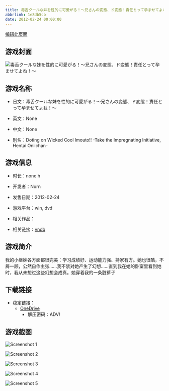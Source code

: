 ```yaml
---
title: 毒舌クールな妹を性的に可愛がる！～兄さんの変態、ド変態！責任とって孕ませてよね！～
abbrlink: 1e8db5cb
date: 2012-02-24 00:00:00
---
```

[编辑此页面](https://github.com/ACG-3/ADV3-source/blob/main/source/_posts/games/%E6%AF%92%E8%88%8C%E3%82%AF%E3%83%BC%E3%83%AB%E3%81%AA%E5%A6%B9%E3%82%92%E6%80%A7%E7%9A%84%E3%81%AB%E5%8F%AF%E6%84%9B%E3%81%8C%E3%82%8B%EF%BC%81%EF%BD%9E%E5%85%84%E3%81%95%E3%82%93%E3%81%AE%E5%A4%89%E6%85%8B%E3%80%81%E3%83%89%E5%A4%89%E6%85%8B%EF%BC%81%E8%B2%AC%E4%BB%BB%E3%81%A8%E3%81%A3%E3%81%A6%E5%AD%95%E3%81%BE%E3%81%9B%E3%81%A6%E3%82%88%E3%81%AD%EF%BC%81%EF%BD%9E.md)

## 游戏封面

![毒舌クールな妹を性的に可愛がる！～兄さんの変態、ド変態！責任とって孕ませてよね！～](https://pan.timero.xyz/onedrive/img_lib_001/%E6%AF%92%E8%88%8C%E3%82%AF%E3%83%BC%E3%83%AB%E3%81%AA%E5%A6%B9%E3%82%92%E6%80%A7%E7%9A%84%E3%81%AB%E5%8F%AF%E6%84%9B%E3%81%8C%E3%82%8B%EF%BC%81%EF%BD%9E%E5%85%84%E3%81%95%E3%82%93%E3%81%AE%E5%A4%89%E6%85%8B%E3%80%81%E3%83%89%E5%A4%89%E6%85%8B%EF%BC%81%E8%B2%AC%E4%BB%BB%E3%81%A8%E3%81%A3%E3%81%A6%E5%AD%95%E3%81%BE%E3%81%9B%E3%81%A6%E3%82%88%E3%81%AD%EF%BC%81%EF%BD%9E_cover.avif)


## 游戏名称

- 日文：毒舌クールな妹を性的に可愛がる！～兄さんの変態、ド変態！責任とって孕ませてよね！～
- 英文：None
- 中文：None

- 别名：Doting on Wicked Cool Imouto!! -Take the Impregnating Initiative, Hentai Oniichan-


## 游戏信息

- 时长：none h
- 开发者：Norn
- 发售日期：2012-02-24
- 游戏平台：win, dvd
- 相关作品：

- 相关链接：[vndb](https://vndb.org/v9882)


## 游戏简介

我的小继妹各方面都很完美：学习成绩好、运动能力强、持家有方。她也很酷，不屑一顾，公然自作主张......我不禁对她产生了幻想......直到我在她的卧室里看到她时，我从未想过这些幻想会成真。她穿着我的一条脏裤子




## 下载链接

- 稳定链接：
    - [OneDrive](https://pan.timero.xyz/onedrive/adv_lib_001/%E6%AF%92%E8%88%8C%E3%82%AF%E3%83%BC%E3%83%AB%E3%81%AA%E5%A6%B9%E3%82%92%E6%80%A7%E7%9A%84%E3%81%AB%E5%8F%AF%E6%84%9B%E3%81%8C%E3%82%8B%EF%BC%81%EF%BD%9E%E5%85%84%E3%81%95%E3%82%93%E3%81%AE%E5%A4%89%E6%85%8B%E3%80%81%E3%83%89%E5%A4%89%E6%85%8B%EF%BC%81%E8%B2%AC%E4%BB%BB%E3%81%A8%E3%81%A3%E3%81%A6%E5%AD%95%E3%81%BE%E3%81%9B%E3%81%A6%E3%82%88%E3%81%AD%EF%BC%81%EF%BD%9E)
        - 解压密码：ADV!



## 游戏截图


![Screenshot 1](https://pan.timero.xyz/onedrive/img_lib_001/%E6%AF%92%E8%88%8C%E3%82%AF%E3%83%BC%E3%83%AB%E3%81%AA%E5%A6%B9%E3%82%92%E6%80%A7%E7%9A%84%E3%81%AB%E5%8F%AF%E6%84%9B%E3%81%8C%E3%82%8B%EF%BC%81%EF%BD%9E%E5%85%84%E3%81%95%E3%82%93%E3%81%AE%E5%A4%89%E6%85%8B%E3%80%81%E3%83%89%E5%A4%89%E6%85%8B%EF%BC%81%E8%B2%AC%E4%BB%BB%E3%81%A8%E3%81%A3%E3%81%A6%E5%AD%95%E3%81%BE%E3%81%9B%E3%81%A6%E3%82%88%E3%81%AD%EF%BC%81%EF%BD%9E_Screenshot_1.avif)

![Screenshot 2](https://pan.timero.xyz/onedrive/img_lib_001/%E6%AF%92%E8%88%8C%E3%82%AF%E3%83%BC%E3%83%AB%E3%81%AA%E5%A6%B9%E3%82%92%E6%80%A7%E7%9A%84%E3%81%AB%E5%8F%AF%E6%84%9B%E3%81%8C%E3%82%8B%EF%BC%81%EF%BD%9E%E5%85%84%E3%81%95%E3%82%93%E3%81%AE%E5%A4%89%E6%85%8B%E3%80%81%E3%83%89%E5%A4%89%E6%85%8B%EF%BC%81%E8%B2%AC%E4%BB%BB%E3%81%A8%E3%81%A3%E3%81%A6%E5%AD%95%E3%81%BE%E3%81%9B%E3%81%A6%E3%82%88%E3%81%AD%EF%BC%81%EF%BD%9E_Screenshot_2.avif)

![Screenshot 3](https://pan.timero.xyz/onedrive/img_lib_001/%E6%AF%92%E8%88%8C%E3%82%AF%E3%83%BC%E3%83%AB%E3%81%AA%E5%A6%B9%E3%82%92%E6%80%A7%E7%9A%84%E3%81%AB%E5%8F%AF%E6%84%9B%E3%81%8C%E3%82%8B%EF%BC%81%EF%BD%9E%E5%85%84%E3%81%95%E3%82%93%E3%81%AE%E5%A4%89%E6%85%8B%E3%80%81%E3%83%89%E5%A4%89%E6%85%8B%EF%BC%81%E8%B2%AC%E4%BB%BB%E3%81%A8%E3%81%A3%E3%81%A6%E5%AD%95%E3%81%BE%E3%81%9B%E3%81%A6%E3%82%88%E3%81%AD%EF%BC%81%EF%BD%9E_Screenshot_3.avif)

![Screenshot 4](https://pan.timero.xyz/onedrive/img_lib_001/%E6%AF%92%E8%88%8C%E3%82%AF%E3%83%BC%E3%83%AB%E3%81%AA%E5%A6%B9%E3%82%92%E6%80%A7%E7%9A%84%E3%81%AB%E5%8F%AF%E6%84%9B%E3%81%8C%E3%82%8B%EF%BC%81%EF%BD%9E%E5%85%84%E3%81%95%E3%82%93%E3%81%AE%E5%A4%89%E6%85%8B%E3%80%81%E3%83%89%E5%A4%89%E6%85%8B%EF%BC%81%E8%B2%AC%E4%BB%BB%E3%81%A8%E3%81%A3%E3%81%A6%E5%AD%95%E3%81%BE%E3%81%9B%E3%81%A6%E3%82%88%E3%81%AD%EF%BC%81%EF%BD%9E_Screenshot_4.avif)

![Screenshot 5](https://pan.timero.xyz/onedrive/img_lib_001/%E6%AF%92%E8%88%8C%E3%82%AF%E3%83%BC%E3%83%AB%E3%81%AA%E5%A6%B9%E3%82%92%E6%80%A7%E7%9A%84%E3%81%AB%E5%8F%AF%E6%84%9B%E3%81%8C%E3%82%8B%EF%BC%81%EF%BD%9E%E5%85%84%E3%81%95%E3%82%93%E3%81%AE%E5%A4%89%E6%85%8B%E3%80%81%E3%83%89%E5%A4%89%E6%85%8B%EF%BC%81%E8%B2%AC%E4%BB%BB%E3%81%A8%E3%81%A3%E3%81%A6%E5%AD%95%E3%81%BE%E3%81%9B%E3%81%A6%E3%82%88%E3%81%AD%EF%BC%81%EF%BD%9E_Screenshot_5.avif)

